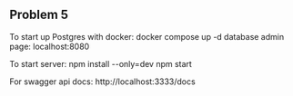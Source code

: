 ## Problem 5 ##
To start up Postgres with docker:
docker compose up -d
database admin page: localhost:8080

To start server:
npm install --only=dev
npm start

For swagger api docs:
http://localhost:3333/docs
